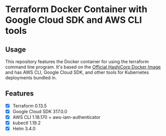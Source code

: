 # Terraform Docker Container with Google Cloud SDK and AWS CLI tools

## Usage

This repository features the Docker container for using the terraform command
line program. It's based on the
[Official HashiCorp Docker Image](https://hub.docker.com/r/hashicorp/terraform)
and has AWS CLI, Google Cloud SDK, and other tools for Kubernetes deployments
bundled in.

## Features

- [x] Terraform 0.13.5
- [x] Google Cloud SDK 317.0.0
- [x] AWS CLI 1.18.170 + aws-iam-authenticator
- [x] kubectl 1.19.2
- [x] Helm 3.4.0
